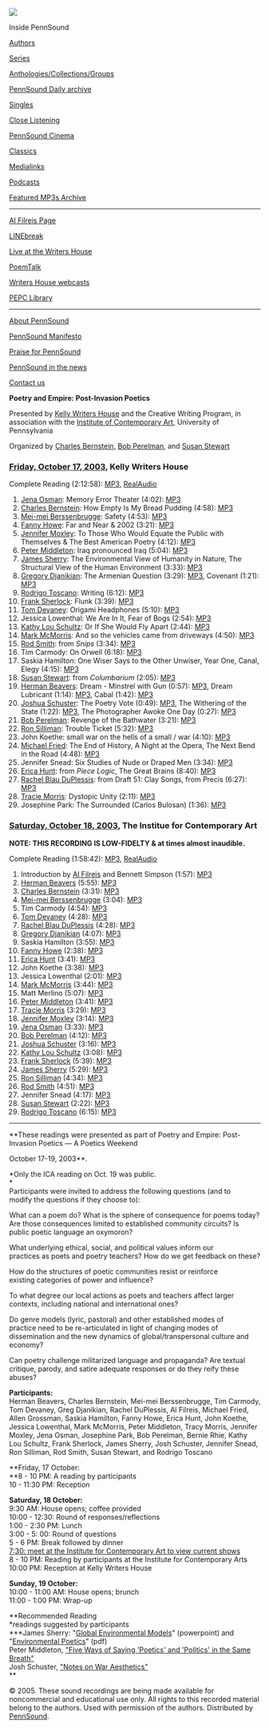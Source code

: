 ![](PennSound_flat.gif)

  

  
  

Inside PennSound

[Authors](authors.php)

[Series](series.php)

[Anthologies/Collections/Groups](anthologies.php)

[PennSound Daily archive](http://writing.upenn.edu/pennsound/daily)

[Singles](http://writing.upenn.edu/pennsound/singles)

[Close Listening](Close-Listening.php)

[PennSound Cinema](video.php)

[Classics](classics.php)

[Medialinks](http://writing.upenn.edu/wh/multimedia/medialinks/index.php)

[Podcasts](http://writing.upenn.edu/pennsound/podcasts.php)

[Featured MP3s Archive](featured-resources-archive.php)

------------------------------------------------------------------------

[Al Filreis Page](Filreis.html)

[LINEbreak](LINEbreak.html)

[Live at the Writers House](http://writing.upenn.edu/%7Ewh/involved/series/live/)

[PoemTalk](http://jacket2.org/content/poem-talk)

[Writers House webcasts](http://writing.upenn.edu/%7Ewh/webcasts/)

[PEPC
Library](http://writing.upenn.edu/pepc/contents.html)

------------------------------------------------------------------------

[About PennSound](http://writing.upenn.edu/pennsound/about.php)

[PennSound Manifesto](http://writing.upenn.edu/pennsound/manifesto.php)

<span class="quoted1">[Praise for PennSound](http://writing.upenn.edu/pennsound/praise.php)</span>

[PennSound in the news](http://writing.upenn.edu/pennsound/news)

[Contact us](mailto:pennsound@writing.upenn.edu)

  
**Poetry and Empire: Post-Invasion Poetics**

Presented by [Kelly Writers House](http://www.writing.upenn.edu/~wh/) and the Creative Writing Program, in association with the [Institute of Contemporary Art](http://www.icaphila.org/), University of Pennsylvania

Organized by [Charles Bernstein](http://writing.upenn.edu/pennsound/x/Bernstein.html), [Bob Perelman](http://writing.upenn.edu/pennsound/x/Perelman.php), and [Susan Stewart](http://writing.upenn.edu/pennsound/x/Stewart.html)

### [Friday, October 17, 2003](http://www.writing.upenn.edu/%7Ewh/calendar/1003.html#17), Kelly Writers House

Complete Reading (2:12:58): [MP3](http://media.sas.upenn.edu/pennsound/groups/Post-invasion/I/Full-Reading_10-17-03_ICA-UPenn.mp3), [RealAudio](http://media.sas.upenn.edu/pennsound/groups/Post-invasion/I/Full-Reading_10-17-03_ICA-UPenn.rm)

1.  [Jena Osman](http://writing.upenn.edu/pennsound/x/Osman.php): Memory Error Theater (4:02): [MP3](http://media.sas.upenn.edu/pennsound/groups/Post-invasion/I/01_Osman-Jena_Memory-Error-Theater_10-17-03_ICA-UPenn.mp3)
2.  [Charles Bernstein](http://writing.upenn.edu/pennsound/x/Bernstein.html): How Empty Is My Bread Pudding (4:58): [MP3](http://media.sas.upenn.edu/pennsound/groups/Post-invasion/I/02_Bernstein-Charles_How-Empty-Is-My-Bread-Pudding_10-17-03_ICA-UPenn.mp3)
3.  [Mei-mei Berssenbrugge](http://writing.upenn.edu/pennsound/x/Berssenbrugge.php): Safety (4:53): [MP3](http://media.sas.upenn.edu/pennsound/groups/Post-invasion/I/03_Berssenbrugge-Mei-mei_Safety_10-17-03_ICA-UPenn.mp3)
4.  [Fanny Howe](http://writing.upenn.edu/pennsound/x/Howe-Fanny.php): Far and Near & 2002 (3:21): [MP3](http://media.sas.upenn.edu/pennsound/groups/Post-invasion/I/04_Howe-Fanny_Far&Near_2002_10-17-03_ICA-UPenn.mp3)
5.  [Jennifer Moxley](http://writing.upenn.edu/pennsound/x/Moxley.php): To Those Who Would Equate the Public with Themselves & The Best American Poetry (4:12): [MP3](http://media.sas.upenn.edu/pennsound/groups/Post-invasion/I/05_Moxley-Jennifer_To-Those-Who-Equate_Best-Am-Poetry_10-17-03_ICA-UPenn.mp3)
6.  [Peter Middleton](http://writing.upenn.edu/pennsound/x/Middleton.php): Iraq pronounced Iraq (5:04): [MP3](http://media.sas.upenn.edu/pennsound/groups/Post-invasion/I/06_Middleton-Peter_Iraq-pronounced-Iraq_10-17-03_ICA-UPenn.mp3)
7.  [James Sherry](http://writing.upenn.edu/pennsound/x/Sherry.html): The Environmental View of Humanity in Nature, The Structural View of the Human Environment (3:33): [MP3](http://media.sas.upenn.edu/pennsound/groups/Post-invasion/I/07_Sherry-James_10-17-03_ICA-UPenn.mp3)
8.  [Gregory Djanikian](http://writing.upenn.edu/pennsound/x/Djanikian.php): The Armenian Question (3:29): [MP3](http://media.sas.upenn.edu/pennsound/groups/Post-invasion/I/08_Djanikian-Gregory_The-Armenian-Question_10-17-03_ICA-UPenn.mp3), Covenant (1:21): [MP3](http://media.sas.upenn.edu/pennsound/groups/Post-invasion/I/09_Djanikian-Gregory_Covenant_10-17-03_ICA-UPenn.mp3)
9.  [Rodrigo Toscano](http://writing.upenn.edu/pennsound/x/Toscano.html): Writing (6:12): [MP3](http://media.sas.upenn.edu/pennsound/groups/Post-invasion/I/10_Toscano-Rodrigo_Writing_10-17-03_ICA-UPenn.mp3)
10. [Frank Sherlock](http://writing.upenn.edu/pennsound/x/Sherlock.html): Flunk (3:39): [MP3](http://media.sas.upenn.edu/pennsound/groups/Post-invasion/I/11_Sherlock-Frank_10-17-03_ICA-UPenn.mp3)
11. [Tom Devaney](http://writing.upenn.edu/pennsound/x/Devaney.php): Origami Headphones (5:10): [MP3](http://media.sas.upenn.edu/pennsound/groups/Post-invasion/I/12_Devaney-Tom_10-17-03_ICA-UPenn.mp3)
12. Jessica Lowenthal: We Are In It, Fear of Bogs (2:54): [MP3](http://media.sas.upenn.edu/pennsound/groups/Post-invasion/I/13_Lowenthal-Jessica_10-17-03_ICA-UPenn.mp3)
13. [Kathy Lou Schultz](http://writing.upenn.edu/pennsound/x/Schultz.html): Or If She Would Fly Apart (2:44): [MP3](http://media.sas.upenn.edu/pennsound/groups/Post-invasion/I/14_Schultz-Kathy-Lou_10-17-03_ICA-UPenn.mp3)
14. [Mark McMorris](http://writing.upenn.edu/pennsound/x/McMorris.php): And so the vehicles came from driveways (4:50): [MP3](http://media.sas.upenn.edu/pennsound/groups/Post-invasion/I/15_McMorris-Mark_10-17-03_ICA-UPenn.mp3)
15. [Rod Smith](http://writing.upenn.edu/pennsound/x/Smith.html): from *Snips* (3:34): [MP3](http://media.sas.upenn.edu/pennsound/groups/Post-invasion/I/16_Smith-Rod_10-17-03_ICA-UPenn.mp3)
16. Tim Carmody: On Orwell (6:18): [MP3](http://media.sas.upenn.edu/pennsound/groups/Post-invasion/I/17_Carmody-Tim_On-Orwell_10-17-03_ICA-UPenn.mp3)
17. Saskia Hamilton: One Wiser Says to the Other Unwiser, Year One, Canal, Elegy (4:15): [MP3](http://media.sas.upenn.edu/pennsound/groups/Post-invasion/I/18_Hamilton-Saskia_10-17-03_ICA-UPenn.mp3)
18. [Susan Stewart](http://writing.upenn.edu/pennsound/x/Stewart.html): from *Columbarium* (2:05): [MP3](http://media.sas.upenn.edu/pennsound/groups/Post-invasion/I/19_Stewart-Susan_frm-Columbarium_10-17-03_ICA-UPenn.mp3)
19. [Herman Beavers](http://writing.upenn.edu/pennsound/x/Beavers.php): Dream - Minstrel with Gun (0:57): [MP3](http://media.sas.upenn.edu/pennsound/groups/Post-invasion/I/20_Beavers-Herman_Dream-Minstrel-w-Gun_10-17-03_ICA-UPenn.mp3), Dream Lubricant (1:14): [MP3](http://media.sas.upenn.edu/pennsound/groups/Post-invasion/I/21_Beavers-Herman_Dream-Lubricant_10-17-03_ICA-UPenn.mp3), Cabal (1:42): [MP3](http://media.sas.upenn.edu/pennsound/groups/Post-invasion/I/22_Beavers-Herman_Cabal_10-17-03_ICA-UPenn.mp3)
20. [Joshua Schuster](http://writing.upenn.edu/pennsound/x/Schuster.php): The Poetry Vote (0:49): [MP3](http://media.sas.upenn.edu/pennsound/groups/Post-invasion/I/23_Schuster-Josh_The-Poetry-Vote_10-17-03_ICA-UPenn.mp3), The Withering of the State (1:22): [MP3](http://media.sas.upenn.edu/pennsound/groups/Post-invasion/I/24_Schuster-Josh_Withering-of-the-State_10-17-03_ICA-UPenn.mp3), The Photographer Awoke One Day (0:27): [MP3](http://media.sas.upenn.edu/pennsound/groups/Post-invasion/I/25_Schuster-Josh_Photographer-Awoke-1-Day_10-17-03_ICA-UPenn.mp3)
21. [Bob Perelman](http://writing.upenn.edu/pennsound/x/Perelman.php): Revenge of the Bathwater (3:21): [MP3](http://media.sas.upenn.edu/pennsound/groups/Post-invasion/I/26_Perelman-Bob_Revenge-of-the-Bathwater_10-17-03_ICA-UPenn.mp3)
22. [Ron Silliman](http://writing.upenn.edu/pennsound/x/Silliman.php): Trouble Ticket (5:32): [MP3](http://media.sas.upenn.edu/pennsound/groups/Post-invasion/I/27_Silliman-Ron_10-17-03_ICA-UPenn.mp3)
23. John Koethe: small war on the hells of a small / war (4:10): [MP3](http://media.sas.upenn.edu/pennsound/groups/Post-invasion/I/28_Koethe-John_10-17-03_ICA-UPenn.mp3)
24. [Michael Fried](http://writing.upenn.edu/pennsound/x/Fried.php): The End of History, A Night at the Opera, The Next Bend in the Road (4:48): [MP3](http://media.sas.upenn.edu/pennsound/groups/Post-invasion/I/29_Fried-Michael_10-17-03_ICA-UPenn.mp3)
25. Jennifer Snead: Six Studies of Nude or Draped Men (3:34): [MP3](http://media.sas.upenn.edu/pennsound/groups/Post-invasion/I/30_Snead-Jennifer_10-17-03_ICA-UPenn.mp3)
26. [Erica Hunt](http://writing.upenn.edu/pennsound/x/Hunt.php): from *Piece Logic*, The Great Brains (8:40): [MP3](http://media.sas.upenn.edu/pennsound/groups/Post-invasion/I/31_Hunt-Erica_10-17-03_ICA-UPenn.mp3)
27. [Rachel Blau DuPlessis](http://writing.upenn.edu/pennsound/x/DuPlessis.php): from Draft 51: Clay Songs, from Precis (6:27): [MP3](http://media.sas.upenn.edu/pennsound/groups/Post-invasion/I/32_DuPlessis-Rachel-Blau_10-17-03_ICA-UPenn.mp3)
28. [Tracie Morris](http://writing.upenn.edu/pennsound/x/Morris.php): Dystopic Unity (2:11): [MP3](http://media.sas.upenn.edu/pennsound/groups/Post-invasion/I/33_Morris-Tracie_10-17-03_ICA-UPenn.mp3)
29. Josephine Park: The Surrounded (Carlos Bulosan) (1:36): [MP3](http://media.sas.upenn.edu/pennsound/groups/Post-invasion/I/34_Park-Josephine_10-17-03_ICA-UPenn.mp3)

### [Saturday, October 18, 2003](http://www.writing.upenn.edu/%7Ewh/calendar/1003.html#18), The Institue for Contemporary Art

**NOTE: THIS RECORDING IS LOW-FIDELTY & at times almost inaudible.**

Complete Reading (1:58:42): [MP3](http://media.sas.upenn.edu/pennsound/groups/Post-invasion/II/Full-Reading_10-18-03_ICA-UPenn.mp3), [RealAudio](http://media.sas.upenn.edu/pennsound/groups/Post-invasion/II/Full-Reading_10-18-03_ICA-UPenn.rm)

1.  Introduction by [Al Filreis](http://writing.upenn.edu/pennsound/x/Filreis.html) and Bennett Simpson (1:57): [MP3](http://media.sas.upenn.edu/pennsound/groups/Post-invasion/II/01_Intro-Filreis-Simpson_10-18-03_ICA-UPenn.mp3)
2.  [Herman Beavers](http://writing.upenn.edu/pennsound/x/Beavers.php) (5:55): [MP3](http://media.sas.upenn.edu/pennsound/groups/Post-invasion/II/02_Herman-Beavers_10-18-03_ICA-UPenn.mp3)
3.  [Charles Bernstein](http://writing.upenn.edu/pennsound/x/Bernstein.html) (3:31): [MP3](http://media.sas.upenn.edu/pennsound/groups/Post-invasion/II/03_Charles-Bernstein_10-18-03_ICA-UPenn.mp3)
4.  [Mei-mei Berssenbrugge](http://writing.upenn.edu/pennsound/x/Berssenbrugge.php) (3:04): [MP3](http://media.sas.upenn.edu/pennsound/groups/Post-invasion/II/04_Mei-mei-Berssenbrugge_10-18-03_ICA-UPenn.mp3)
5.  Tim Carmody (4:54): [MP3](http://media.sas.upenn.edu/pennsound/groups/Post-invasion/II/05_Tim-Carmody_10-18-03_ICA-UPenn.mp3)
6.  [Tom Devaney](http://writing.upenn.edu/pennsound/x/Devaney.php) (4:28): [MP3](http://media.sas.upenn.edu/pennsound/groups/Post-invasion/II/06_Tom-Devaney_10-18-03_ICA-UPenn.mp3)
7.  [Rachel Blau DuPlessis](http://writing.upenn.edu/pennsound/x/DuPlessis.php) (4:28): [MP3](http://media.sas.upenn.edu/pennsound/groups/Post-invasion/II/07_Rachel-DuPlessis_10-18-03_ICA-UPenn.mp3)
8.  [Gregory Djanikian](http://writing.upenn.edu/pennsound/x/Djanikian.php) (4:07): [MP3](http://media.sas.upenn.edu/pennsound/groups/Post-invasion/II/08_Gregory-Djanikian_10-18-03_ICA-UPenn.mp3)
9.  Saskia Hamilton (3:55): [MP3](http://media.sas.upenn.edu/pennsound/groups/Post-invasion/II/09_Saskia-Hamilton_10-18-03_ICA-UPenn.mp3)
10. [Fanny Howe](http://writing.upenn.edu/pennsound/x/Howe-Fanny.php) (2:38): [MP3](http://media.sas.upenn.edu/pennsound/groups/Post-invasion/II/10_Fanny-Howe_10-18-03_ICA-UPenn.mp3)
11. [Erica Hunt](http://writing.upenn.edu/pennsound/x/Hunt.php) (3:41): [MP3](http://media.sas.upenn.edu/pennsound/groups/Post-invasion/II/11_Erica-Hunt_10-18-03_ICA-UPenn.mp3)
12. John Koethe (3:38): [MP3](http://media.sas.upenn.edu/pennsound/groups/Post-invasion/II/12_John-Koethe_10-18-03_ICA-UPenn.mp3)
13. Jessica Lowenthal (2:01): [MP3](http://media.sas.upenn.edu/pennsound/groups/Post-invasion/II/13_Jessica-Lowenthal_10-18-03_ICA-UPenn.mp3)
14. [Mark McMorris](http://writing.upenn.edu/pennsound/x/McMorris.php) (3:44): [MP3](http://media.sas.upenn.edu/pennsound/groups/Post-invasion/II/14_Mark-McMorris_10-18-03_ICA-UPenn.mp3)
15. Matt Merlino (5:07): [MP3](http://media.sas.upenn.edu/pennsound/groups/Post-invasion/II/15_Matt-Merlino_10-18-03_ICA-UPenn.mp3)
16. [Peter Middleton](http://writing.upenn.edu/pennsound/x/Middleton.php) (3:41): [MP3](http://media.sas.upenn.edu/pennsound/groups/Post-invasion/II/15_Matt-Merlino_10-18-03_ICA-UPenn.mp3)
17. [Tracie Morris](http://writing.upenn.edu/pennsound/x/Morris.php) (3:29): [MP3](http://media.sas.upenn.edu/pennsound/groups/Post-invasion/II/17_Tracie-Morris_10-18-03_ICA-UPenn.mp3)
18. [Jennifer Moxley](http://writing.upenn.edu/pennsound/x/Moxley.php) (3:14): [MP3](http://media.sas.upenn.edu/pennsound/groups/Post-invasion/II/18_Jennifer-Moxley_10-18-03_ICA-UPenn.mp3)
19. [Jena Osman](http://writing.upenn.edu/pennsound/x/Osman.php) (3:33): [MP3](http://media.sas.upenn.edu/pennsound/groups/Post-invasion/II/19_Jena-Osman_10-18-03_ICA-UPenn.mp3)
20. [Bob Perelman](http://writing.upenn.edu/pennsound/x/Perelman.php) (4:12): [MP3](http://media.sas.upenn.edu/pennsound/groups/Post-invasion/II/20_Bob-Perelman_10-18-03_ICA-UPenn.mp3)
21. [Joshua Schuster](http://writing.upenn.edu/pennsound/x/Schuster.php) (3:16): [MP3](http://media.sas.upenn.edu/pennsound/groups/Post-invasion/II/21_Josh-Schuster_10-18-03_ICA-UPenn.mp3)
22. [Kathy Lou Schultz](http://writing.upenn.edu/pennsound/x/Schultz.html) (3:08): [MP3](http://media.sas.upenn.edu/pennsound/groups/Post-invasion/II/22_Kathy-Lou-Schultz_10-18-03_ICA-UPenn.mp3)
23. [Frank Sherlock](http://writing.upenn.edu/pennsound/x/Sherlock.html) (5:39): [MP3](http://media.sas.upenn.edu/pennsound/groups/Post-invasion/II/23_Frank-Sherlock_10-18-03_ICA-UPenn.mp3)
24. [James Sherry](http://writing.upenn.edu/pennsound/x/Sherry.html) (5:29): [MP3](http://media.sas.upenn.edu/pennsound/groups/Post-invasion/II/24_James-Sherry_10-18-03_ICA-UPenn.mp3)
25. [Ron Silliman](http://writing.upenn.edu/pennsound/x/Silliman.php) (4:34): [MP3](http://media.sas.upenn.edu/pennsound/groups/Post-invasion/II/25_Ron-Silliman_10-18-03_ICA-UPenn.mp3)
26. [Rod Smith](http://writing.upenn.edu/pennsound/x/Smith.html) (4:51): [MP3](http://media.sas.upenn.edu/pennsound/groups/Post-invasion/II/26_Rod-Smith_10-18-03_ICA-UPenn.mp3)
27. Jennifer Snead (4:17): [MP3](http://media.sas.upenn.edu/pennsound/groups/Post-invasion/II/27_Jennifer-Snead_10-18-03_ICA-UPenn.mp3)
28. [Susan Stewart](http://writing.upenn.edu/pennsound/x/Stewart.html) (2:22): [MP3](http://media.sas.upenn.edu/pennsound/groups/Post-invasion/II/28_Susan-Stewart_10-18-03_ICA-UPenn.mp3)
29. [Rodrigo Toscano](http://writing.upenn.edu/pennsound/x/Toscano.html) (6:15): [MP3](http://media.sas.upenn.edu/pennsound/groups/Post-invasion/II/29_Rodrigo-Toscano_10-18-03_ICA-UPenn.mp3)

------------------------------------------------------------------------

**These readings were presented as part of Poetry and Empire: Post-Invasion Poetics — A Poetics Weekend  
  
October 17-19, 2003**.  
  
*Only the ICA reading on Oct. 19 was public.  
*  
Participants were invited to address the following questions (and to  
modify the questions if they choose to):

What can a poem do? What is the sphere of consequence for poems today?  
Are those consequences limited to established community circuits? Is  
public poetic language an oxymoron?

What underlying ethical, social, and political values inform our  
practices as poets and poetry teachers? How do we get feedback on these?

How do the structures of poetic communities resist or reinforce  
existing categories of power and influence?

To what degree our local actions as poets and teachers affect larger  
contexts, including national and international ones?

Do genre models (lyric, pastoral) and other established modes of  
practice need to be re-articulated in light of changing modes of  
dissemination and the new dynamics of global/transpersonal culture and  
economy?  
  
Can poetry challenge militarized language and propaganda? Are textual  
critique, parody, and satire adequate responses or do they reify these  
abuses?

**Participants:**  
Herman Beavers, Charles Bernstein, Mei-mei Berssenbrugge, Tim Carmody, Tom Devaney, Greg Djanikian, Rachel DuPlessis, Al Filreis, Michael Fried, Allen Grossman, Saskia Hamilton, Fanny Howe, Erica Hunt, John Koethe, Jessica Lowenthal, Mark McMorris, Peter Middleton, Tracy Morris, Jennifer Moxley, Jena Osman, <span class="EUDORAHEADER">Josephine Park, </span>Bob Perelman, Bernie Rhie, Kathy Lou Schultz, Frank Sherlock, James Sherry, Josh Schuster, Jennifer Snead, Ron Silliman, Rod Smith, Susan Stewart, and Rodrigo Toscano  
  
**Friday, 17 October:  
**8 - 10 PM: A reading by participants  
10 - 11:30 PM: Reception

**Saturday, 18 October:**  
9:30 AM: House opens; coffee provided  
10:00 - 12:30: Round of responses/reflections  
1:00 - 2:30 PM: Lunch  
3:00 - 5: 00: Round of questions  
5 - 6 PM: Break followed by dinner [  
7:30: meet at the Institute for Contemporary Art to view current shows](ICA.html)  
8 - 10 PM: Reading by participants at the Institute for Contemporary Arts  
10:00 PM: Reception at Kelly Writers House

**Sunday, 19 October:**  
10:00 - 11:00 AM: House opens; brunch  
11:00 - 1:00 PM: Wrap-up  
  
**Recommended Reading  
*readings suggested by participants  
***James Sherry: "[Global Environmental Models](Global%20Environmental%20Models.ppt)" (powerpoint) and "[Environmental Poetics](EnvironmentalPoetics.pdf)" (pdf)  
Peter Middleton, ["Five Ways of Saying 'Poetics' and 'Politics' in the Same Breath"](http://www.bbk.ac.uk/pores/2/middleton.htm)  
Josh Schuster, ["Notes on War Aesthetics"  
](schuster.rtf)
**

© 2005. These sound recordings are being
made available for noncommercial and educational use only. All rights
to this recorded material belong to the authors. Used with permission
of the authors. Distributed by [PennSound](../index.html).

